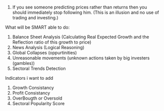 1. If you see someone predicting prices rather than returns then you should immediately stop following him. (This is an illusion and no use of trading and investing.)

What will be SMART able to do:

1. Balance Sheet Analysis (Calculating Real Expected Growth and the Reflection ratio of this growth to price)
2. News Analysis (Logical Reasoning)
3. Global Collapses (oppurtinities)
4. Unreasonable movements (unknown actions taken by big investers (gambles))
5. Sectoral Trends Detection

Indicators i want to add

1. Growth Consistancy
2. Profit Consistancy
3. OverBougth or Oversold
4. Sectoral Popularity Score
